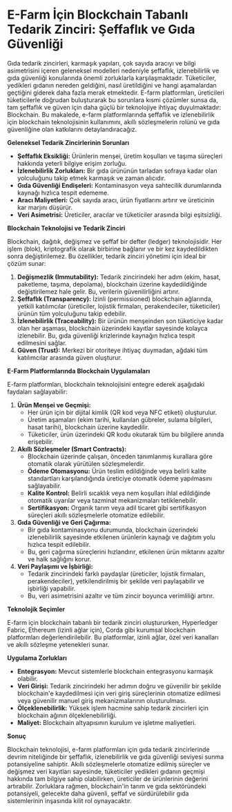 # E-Farm İçin Blockchain Tabanlı Tedarik Zinciri: Şeffaflık ve Gıda Güvenliği

Gıda tedarik zincirleri, karmaşık yapıları, çok sayıda aracıyı ve bilgi asimetrisini içeren geleneksel modelleri nedeniyle şeffaflık, izlenebilirlik ve gıda güvenliği konularında önemli zorluklarla karşılaşmaktadır. Tüketiciler, yedikleri gıdanın nereden geldiğini, nasıl üretildiğini ve hangi aşamalardan geçtiğini giderek daha fazla merak etmektedir. E-farm platformları, üreticileri tüketicilerle doğrudan buluşturarak bu sorunlara kısmi çözümler sunsa da, tam şeffaflık ve güven için daha güçlü bir teknolojiye ihtiyaç duyulmaktadır: Blockchain. Bu makalede, e-farm platformlarında şeffaflık ve izlenebilirlik için blockchain teknolojisinin kullanımını, akıllı sözleşmelerin rolünü ve gıda güvenliğine olan katkılarını detaylandıracağız.

**Geleneksel Tedarik Zincirlerinin Sorunları**

*   **Şeffaflık Eksikliği:** Ürünlerin menşei, üretim koşulları ve taşıma süreçleri hakkında yeterli bilgiye erişim zorluğu.
*   **İzlenebilirlik Zorlukları:** Bir gıda ürününün tarladan sofraya kadar olan yolculuğunu takip etmek karmaşık ve zaman alıcıdır.
*   **Gıda Güvenliği Endişeleri:** Kontaminasyon veya sahtecilik durumlarında kaynağı hızlıca tespit edememe.
*   **Aracı Maliyetleri:** Çok sayıda aracı, ürün fiyatlarını artırır ve üreticinin kar marjını düşürür.
*   **Veri Asimetrisi:** Üreticiler, aracılar ve tüketiciler arasında bilgi eşitsizliği.

**Blockchain Teknolojisi ve Tedarik Zinciri**

Blockchain, dağıtık, değişmez ve şeffaf bir defter (ledger) teknolojisidir. Her işlem (blok), kriptografik olarak birbirine bağlanır ve bir kez kaydedildikten sonra değiştirilemez. Bu özellikler, tedarik zinciri yönetimi için ideal bir çözüm sunar:

1.  **Değişmezlik (Immutability):** Tedarik zincirindeki her adım (ekim, hasat, paketleme, taşıma, depolama), blockchain üzerine kaydedildiğinde değiştirilemez hale gelir. Bu, verilerin güvenilirliğini artırır.
2.  **Şeffaflık (Transparency):** İzinli (permissioned) blockchain ağlarında, yetkili katılımcılar (üreticiler, lojistik firmaları, perakendeciler, tüketiciler) ürünün tüm yolculuğunu takip edebilir.
3.  **İzlenebilirlik (Traceability):** Bir ürünün menşeinden son tüketiciye kadar olan her aşaması, blockchain üzerindeki kayıtlar sayesinde kolayca izlenebilir. Bu, gıda güvenliği krizlerinde kaynağın hızlıca tespit edilmesini sağlar.
4.  **Güven (Trust):** Merkezi bir otoriteye ihtiyaç duymadan, ağdaki tüm katılımcılar arasında güven oluşturur.

**E-Farm Platformlarında Blockchain Uygulamaları**

E-farm platformları, blockchain teknolojisini entegre ederek aşağıdaki faydaları sağlayabilir:

1.  **Ürün Menşei ve Geçmişi:**
    *   Her ürün için bir dijital kimlik (QR kod veya NFC etiketi) oluşturulur.
    *   Üretim aşamaları (ekim tarihi, kullanılan gübreler, sulama bilgileri, hasat tarihi), blockchain üzerine kaydedilir.
    *   Tüketiciler, ürün üzerindeki QR kodu okutarak tüm bu bilgilere anında erişebilir.
2.  **Akıllı Sözleşmeler (Smart Contracts):**
    *   Blockchain üzerinde çalışan, önceden tanımlanmış kurallara göre otomatik olarak yürütülen sözleşmelerdir.
    *   **Ödeme Otomasyonu:** Ürün teslim edildiğinde veya belirli kalite standartları karşılandığında üreticiye otomatik ödeme yapılmasını sağlayabilir.
    *   **Kalite Kontrol:** Belirli sıcaklık veya nem koşulları ihlal edildiğinde otomatik uyarılar veya tazminat mekanizmaları tetiklenebilir.
    *   **Sertifikasyon:** Organik tarım veya adil ticaret gibi sertifikasyon süreçleri akıllı sözleşmelerle otomatize edilebilir.
3.  **Gıda Güvenliği ve Geri Çağırma:**
    *   Bir gıda kontaminasyonu durumunda, blockchain üzerindeki izlenebilirlik sayesinde etkilenen ürünlerin kaynağı ve dağıtım yolu hızlıca tespit edilebilir.
    *   Bu, geri çağırma süreçlerini hızlandırır, etkilenen ürün miktarını azaltır ve halk sağlığını korur.
4.  **Veri Paylaşımı ve İşbirliği:**
    *   Tedarik zincirindeki farklı paydaşlar (üreticiler, lojistik firmaları, perakendeciler), yetkilendirilmiş bir şekilde veri paylaşabilir ve işbirliği yapabilir.
    *   Bu, veri asimetrisini azaltır ve tüm zincir boyunca verimliliği artırır.

**Teknolojik Seçimler**

E-farm için blockchain tabanlı bir tedarik zinciri oluştururken, Hyperledger Fabric, Ethereum (izinli ağlar için), Corda gibi kurumsal blockchain platformları değerlendirilebilir. Bu platformlar, izinli ağlar, özel veri kanalları ve akıllı sözleşme yetenekleri sunar.

**Uygulama Zorlukları**

*   **Entegrasyon:** Mevcut sistemlerle blockchain entegrasyonu karmaşık olabilir.
*   **Veri Girişi:** Tedarik zincirindeki her adımın doğru ve güvenilir bir şekilde blockchain'e kaydedilmesi için veri giriş süreçlerinin otomatize edilmesi veya güvenilir manuel giriş mekanizmalarının oluşturulması.
*   **Ölçeklenebilirlik:** Yüksek işlem hacmine sahip tedarik zincirleri için blockchain ağının ölçeklenebilirliği.
*   **Maliyet:** Blockchain altyapısının kurulum ve işletme maliyetleri.

**Sonuç**

Blockchain teknolojisi, e-farm platformları için gıda tedarik zincirlerinde devrim niteliğinde bir şeffaflık, izlenebilirlik ve gıda güvenliği seviyesi sunma potansiyeline sahiptir. Akıllı sözleşmelerle otomatize edilmiş süreçler ve değişmez veri kayıtları sayesinde, tüketiciler yedikleri gıdanın geçmişi hakkında tam bilgiye sahip olabilirken, üreticiler de ürünlerinin değerini artırabilir. Zorluklara rağmen, blockchain'in tarım ve gıda sektöründeki potansiyeli, gelecekte daha güvenli, şeffaf ve sürdürülebilir gıda sistemlerinin inşasında kilit rol oynayacaktır.